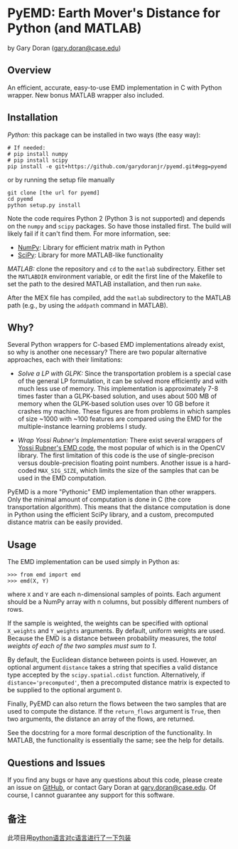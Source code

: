 PyEMD: Earth Mover's Distance for Python (and MATLAB)
=====================================================
by Gary Doran (<gary.doran@case.edu>)

Overview
--------
An efficient, accurate, easy-to-use EMD implementation in C with Python
wrapper. New bonus MATLAB wrapper also included.

Installation
------------
*Python:* this package can be installed in two ways (the easy way):

    # If needed:
    # pip install numpy
    # pip install scipy
    pip install -e git+https://github.com/garydoranjr/pyemd.git#egg=pyemd

or by running the setup file manually

    git clone [the url for pyemd]
    cd pyemd
    python setup.py install

Note the code requires Python 2 (Python 3 is not supported) and depends on the
`numpy` and `scipy` packages. So have those installed first. The build will
likely fail if it can't find them. For more information, see:

 + [NumPy](http://www.numpy.org/): Library for efficient matrix math in Python
 + [SciPy](http://www.scipy.org/): Library for more MATLAB-like functionality

*MATLAB:* clone the repository and `cd` to the `matlab` subdirectory. Either
set the `MATLABDIR` environment variable, or edit the first line of the Makefile
to set the path to the desired MATLAB installation, and then run `make`.

After the MEX file has compiled, add the `matlab` subdirectory to the MATLAB
path (e.g., by using the `addpath` command in MATLAB).

Why?
----
Several Python wrappers for C-based EMD implementations already exist, so why is
another one necessary? There are two popular alternative approaches, each with
their limitations:

  - *Solve a LP with GLPK:* Since the transportation problem is a special case
    of the general LP formulation, it can be solved more efficiently and with
    much less use of memory. This implementation is approximately 7-8 times
    faster than a GLPK-based solution, and uses about 500 MB of memory when the
    GLPK-based solution uses over 10 GB before it crashes my machine.  These
    figures are from problems in which samples of size ~1000 with ~100 features
    are compared using the EMD for the multiple-instance learning problems I
    study.

  - *Wrap Yossi Rubner's Implementation:* There exist several wrappers of
    [Yossi Rubner's EMD code](http://robotics.stanford.edu/~rubner/emd/default.htm),
    the most popular of which is in the OpenCV library. The
    first limitation of this code is the use of single-precison versus
    double-precision floating point numbers.  Another issue is a hard-coded
    `MAX_SIG_SIZE`, which limits the size of the samples that can be used in
    the EMD computation.

PyEMD is a more "Pythonic" EMD implementation than other wrappers. Only the
minimal amount of computation is done in C (the core transportation algorithm).
This means that the distance computation is done in Python using the efficient
SciPy library, and a custom, precomputed distance matrix can be easily provided.

Usage
-----
The EMD implementation can be used simply in Python as:

    >>> from emd import emd
    >>> emd(X, Y)

where `X` and `Y` are each n-dimensional samples of points. Each argument should
be a NumPy array with n columns, but possibly different numbers of rows.

If the sample is weighted, the weights can be specified with optional
`X_weights` and `Y_weights` arguments. By default, uniform weights are used.
Because the EMD is a distance between probability measures, the *total weights
of each of the two samples must sum to 1*.

By default, the Euclidean distance between points is used. However, an optional
argument `distance` takes a string that specifies a valid distance type accepted
by the `scipy.spatial.cdist` function. Alternatively, if
`distance='precomputed'`, then a precomputed distance matrix is expected to be
supplied to the optional argument `D`.

Finally, PyEMD can also return the flows between the two samples that are used
to compute the distance. If the `return_flows` argument is `True`, then two
arguments, the distance an array of the flows, are returned.

See the docstring for a more formal description of the functionality. In MATLAB,
the functionality is essentially the same; see the help for details.

Questions and Issues
--------------------
If you find any bugs or have any questions about this code, please create an
issue on [GitHub](https://github.com/garydoranjr/pyemd/issues), or contact Gary
Doran at <gary.doran@case.edu>. Of course, I cannot guarantee any support for
this software.

备注
---------------------
此项目用[python语言对c语言进行了一下包装](https://www.jianshu.com/p/136c9912e929)
